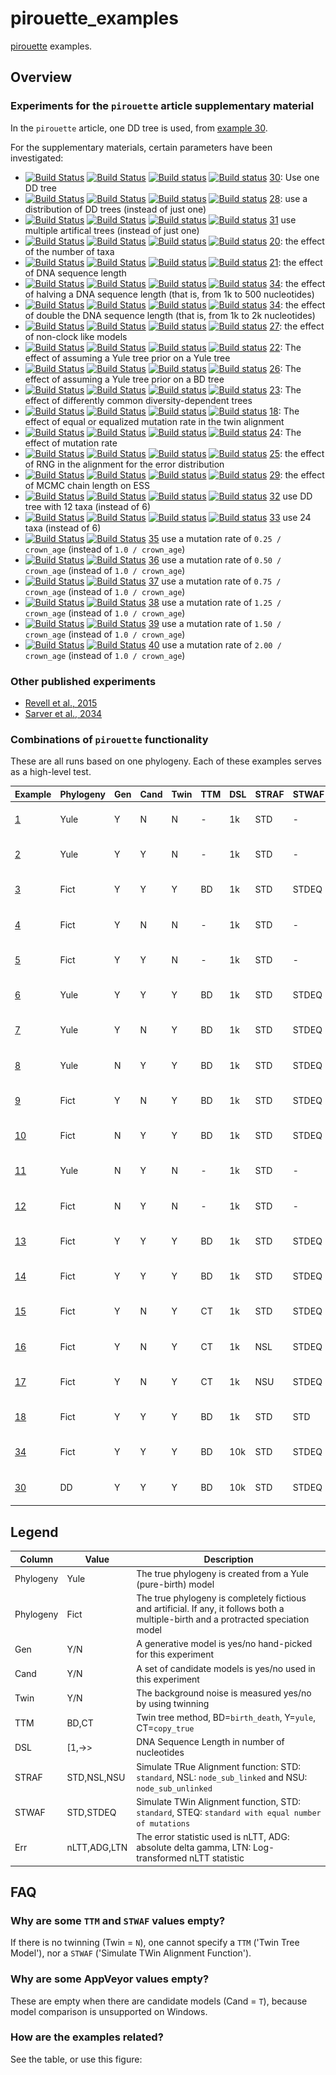 # pirouette_examples

[pirouette](https://github.com/richelbilderbeek/pirouette) examples.

## Overview

### Experiments for the `pirouette` article supplementary material

In the `pirouette` article, one DD tree is used, from [example 30](https://github.com/richelbilderbeek/pirouette_example_30).

For the supplementary materials, certain parameters have been investigated:

 * [![Build Status](https://travis-ci.org/richelbilderbeek/pirouette_example_30.svg?branch=master)](https://travis-ci.org/richelbilderbeek/pirouette_example_30)
   [![Build Status](https://travis-ci.org/richelbilderbeek/pirouette_example_30.svg?branch=develop)](https://travis-ci.org/richelbilderbeek/pirouette_example_30)
   [![Build status](https://ci.appveyor.com/api/projects/status/xgnu863auclyqfs5/branch/master?svg=true)](https://ci.appveyor.com/project/richelbilderbeek/pirouette-example-30/branch/master)
   [![Build status](https://ci.appveyor.com/api/projects/status/xgnu863auclyqfs5/branch/develop?svg=true)](https://ci.appveyor.com/project/richelbilderbeek/pirouette-example-30/branch/develop)
   [30](https://github.com/richelbilderbeek/pirouette_example_30):
   Use one DD tree
 * [![Build Status](https://travis-ci.org/richelbilderbeek/pirouette_example_28.svg?branch=master)](https://travis-ci.org/richelbilderbeek/pirouette_example_28)
   [![Build Status](https://travis-ci.org/richelbilderbeek/pirouette_example_28.svg?branch=develop)](https://travis-ci.org/richelbilderbeek/pirouette_example_28)
   [![Build status](https://ci.appveyor.com/api/projects/status/2n2h4p6h7vxjjk3s/branch/master?svg=true)](https://ci.appveyor.com/project/richelbilderbeek/pirouette-example-28/branch/master)
   [![Build status](https://ci.appveyor.com/api/projects/status/2n2h4p6h7vxjjk3s/branch/develop?svg=true)](https://ci.appveyor.com/project/richelbilderbeek/pirouette-example-28/branch/develop)
   [28](https://github.com/richelbilderbeek/pirouette_example_28): 
   use a distribution of DD trees (instead of just one)
 * [![Build Status](https://travis-ci.org/richelbilderbeek/pirouette_example_31.svg?branch=master)](https://travis-ci.org/richelbilderbeek/pirouette_example_31)
   [![Build Status](https://travis-ci.org/richelbilderbeek/pirouette_example_31.svg?branch=develop)](https://travis-ci.org/richelbilderbeek/pirouette_example_31)
   [![Build status](https://ci.appveyor.com/api/projects/status/v0h6pq0loh1375nv/branch/master?svg=true)](https://ci.appveyor.com/project/richelbilderbeek/pirouette-example-31/branch/master)
   [![Build status](https://ci.appveyor.com/api/projects/status/v0h6pq0loh1375nv/branch/develop?svg=true)](https://ci.appveyor.com/project/richelbilderbeek/pirouette-example-31/branch/develop)
   [31](https://github.com/richelbilderbeek/pirouette_example_31)
   use multiple artifical trees (instead of just one)
 * [![Build Status](https://travis-ci.org/richelbilderbeek/pirouette_example_20.svg?branch=master)](https://travis-ci.org/richelbilderbeek/pirouette_example_20) 
   [![Build Status](https://travis-ci.org/richelbilderbeek/pirouette_example_20.svg?branch=develop)](https://travis-ci.org/richelbilderbeek/pirouette_example_20) 
   [![Build status](https://ci.appveyor.com/api/projects/status/dos7ac4cf1x25q58/branch/master?svg=true)](https://ci.appveyor.com/project/richelbilderbeek/pirouette-example-20/branch/master)
   [![Build status](https://ci.appveyor.com/api/projects/status/dos7ac4cf1x25q58/branch/develop?svg=true)](https://ci.appveyor.com/project/richelbilderbeek/pirouette-example-20/branch/develop)
   [20](https://github.com/richelbilderbeek/pirouette_example_20): 
   the effect of the number of taxa
 * [![Build Status](https://travis-ci.org/richelbilderbeek/pirouette_example_21.svg?branch=master)](https://travis-ci.org/richelbilderbeek/pirouette_example_21) 
   [![Build Status](https://travis-ci.org/richelbilderbeek/pirouette_example_21.svg?branch=develop)](https://travis-ci.org/richelbilderbeek/pirouette_example_21) 
   [![Build status](https://ci.appveyor.com/api/projects/status/0xdv3uatquca9wce/branch/master?svg=true)](https://ci.appveyor.com/project/richelbilderbeek/pirouette-example-21/branch/master)
   [![Build status](https://ci.appveyor.com/api/projects/status/0xdv3uatquca9wce/branch/develop?svg=true)](https://ci.appveyor.com/project/richelbilderbeek/pirouette-example-21/branch/develop)
   [21](https://github.com/richelbilderbeek/pirouette_example_21): 
   the effect of DNA sequence length
 * [![Build Status](https://travis-ci.org/richelbilderbeek/pirouette_example_34.svg?branch=master)](https://travis-ci.org/richelbilderbeek/pirouette_example_34)
   [![Build Status](https://travis-ci.org/richelbilderbeek/pirouette_example_34.svg?branch=develop)](https://travis-ci.org/richelbilderbeek/pirouette_example_34)
   [![Build status](https://ci.appveyor.com/api/projects/status/ar72ren8hyp0bw3c/branch/master?svg=true)](https://ci.appveyor.com/project/richelbilderbeek/pirouette-example-34/branch/master)
   [![Build status](https://ci.appveyor.com/api/projects/status/ar72ren8hyp0bw3c/branch/develop?svg=true)](https://ci.appveyor.com/project/richelbilderbeek/pirouette-example-34/branch/develop)
   [34](https://github.com/richelbilderbeek/pirouette_example_34): 
   the effect of halving a DNA sequence length (that is, from 1k to 500 nucleotides)
 * [![Build Status](https://travis-ci.org/richelbilderbeek/pirouette_example_34.svg?branch=master)](https://travis-ci.org/richelbilderbeek/pirouette_example_34)
   [![Build Status](https://travis-ci.org/richelbilderbeek/pirouette_example_34.svg?branch=develop)](https://travis-ci.org/richelbilderbeek/pirouette_example_34)
   [![Build status](https://ci.appveyor.com/api/projects/status/o2lw8mn4xv2j9f9h/branch/master?svg=true)](https://ci.appveyor.com/project/richelbilderbeek/pirouette-example-34/branch/master)
   [![Build status](https://ci.appveyor.com/api/projects/status/o2lw8mn4xv2j9f9h/branch/develop?svg=true)](https://ci.appveyor.com/project/richelbilderbeek/pirouette-example-34/branch/develop)
   [34](https://github.com/richelbilderbeek/pirouette_example_34): 
   the effect of double the DNA sequence length (that is, from 1k to 2k nucleotides)
 * [![Build Status](https://travis-ci.org/richelbilderbeek/pirouette_example_27.svg?branch=master)](https://travis-ci.org/richelbilderbeek/pirouette_example_27)
   [![Build Status](https://travis-ci.org/richelbilderbeek/pirouette_example_27.svg?branch=develop)](https://travis-ci.org/richelbilderbeek/pirouette_example_27)
   [![Build status](https://ci.appveyor.com/api/projects/status/ilhefx4w9a2c9c7l/branch/master?svg=true)](https://ci.appveyor.com/project/richelbilderbeek/pirouette-example-27/branch/master)
   [![Build status](https://ci.appveyor.com/api/projects/status/ilhefx4w9a2c9c7l/branch/develop?svg=true)](https://ci.appveyor.com/project/richelbilderbeek/pirouette-example-27/branch/develop)
   [27](https://github.com/richelbilderbeek/pirouette_example_27): 
   the effect of non-clock like models
 * [![Build Status](https://travis-ci.org/richelbilderbeek/pirouette_example_22.svg?branch=master)](https://travis-ci.org/richelbilderbeek/pirouette_example_22) 
   [![Build Status](https://travis-ci.org/richelbilderbeek/pirouette_example_22.svg?branch=develop)](https://travis-ci.org/richelbilderbeek/pirouette_example_22) 
   [![Build status](https://ci.appveyor.com/api/projects/status/6cpmcsu1c8dn7ux1/branch/master?svg=true)](https://ci.appveyor.com/project/richelbilderbeek/pirouette-example-22/branch/master)
   [![Build status](https://ci.appveyor.com/api/projects/status/6cpmcsu1c8dn7ux1/branch/develop?svg=true)](https://ci.appveyor.com/project/richelbilderbeek/pirouette-example-22/branch/develop)
   [22](https://github.com/richelbilderbeek/pirouette_example_22): 
   The effect of assuming a Yule tree prior on a Yule tree
 * [![Build Status](https://travis-ci.org/richelbilderbeek/pirouette_example_26.svg?branch=master)](https://travis-ci.org/richelbilderbeek/pirouette_example_26) 
   [![Build Status](https://travis-ci.org/richelbilderbeek/pirouette_example_26.svg?branch=develop)](https://travis-ci.org/richelbilderbeek/pirouette_example_26) 
   [![Build status](https://ci.appveyor.com/api/projects/status/ebm98c0ek7bl8p34/branch/master?svg=true)](https://ci.appveyor.com/project/richelbilderbeek/pirouette-example-26/branch/master)
   [![Build status](https://ci.appveyor.com/api/projects/status/ebm98c0ek7bl8p34/branch/develop?svg=true)](https://ci.appveyor.com/project/richelbilderbeek/pirouette-example-26/branch/develop)
   [26](https://github.com/richelbilderbeek/pirouette_example_26): 
   The effect of assuming a Yule tree prior on a BD tree
 * [![Build Status](https://travis-ci.org/richelbilderbeek/pirouette_example_23.svg?branch=master)](https://travis-ci.org/richelbilderbeek/pirouette_example_23) 
   [![Build Status](https://travis-ci.org/richelbilderbeek/pirouette_example_23.svg?branch=develop)](https://travis-ci.org/richelbilderbeek/pirouette_example_23) 
   [![Build status](https://ci.appveyor.com/api/projects/status/8ewhd1muuhf3l2b8/branch/master?svg=true)](https://ci.appveyor.com/project/richelbilderbeek/pirouette-example-23/branch/master)
   [![Build status](https://ci.appveyor.com/api/projects/status/8ewhd1muuhf3l2b8/branch/develop?svg=true)](https://ci.appveyor.com/project/richelbilderbeek/pirouette-example-23/branch/develop)
   [23](https://github.com/richelbilderbeek/pirouette_example_23):
   The effect of differently common diversity-dependent trees
 * [![Build Status](https://travis-ci.org/richelbilderbeek/pirouette_example_18.svg?branch=master)](https://travis-ci.org/richelbilderbeek/pirouette_example_18) 
   [![Build Status](https://travis-ci.org/richelbilderbeek/pirouette_example_18.svg?branch=develop)](https://travis-ci.org/richelbilderbeek/pirouette_example_18) 
   [![Build status](https://ci.appveyor.com/api/projects/status/n5hj1v9cocg9grkl/branch/master?svg=true)](https://ci.appveyor.com/project/richelbilderbeek/pirouette-example-18/branch/master)
   [![Build status](https://ci.appveyor.com/api/projects/status/n5hj1v9cocg9grkl/branch/develop?svg=true)](https://ci.appveyor.com/project/richelbilderbeek/pirouette-example-18/branch/develop)
   [18](https://github.com/richelbilderbeek/pirouette_example_18):
   The effect of equal or equalized mutation rate in the twin alignment
 * [![Build Status](https://travis-ci.org/richelbilderbeek/pirouette_example_24.svg?branch=master)](https://travis-ci.org/richelbilderbeek/pirouette_example_24) 
   [![Build Status](https://travis-ci.org/richelbilderbeek/pirouette_example_24.svg?branch=develop)](https://travis-ci.org/richelbilderbeek/pirouette_example_24) 
   [![Build status](https://ci.appveyor.com/api/projects/status/docf60go6j92a63o/branch/master?svg=true)](https://ci.appveyor.com/project/richelbilderbeek/pirouette-example-24/branch/master)
   [![Build status](https://ci.appveyor.com/api/projects/status/docf60go6j92a63o/branch/develop?svg=true)](https://ci.appveyor.com/project/richelbilderbeek/pirouette-example-24/branch/develop)
   [24](https://github.com/richelbilderbeek/pirouette_example_24):
   The effect of mutation rate
 * [![Build Status](https://travis-ci.org/richelbilderbeek/pirouette_example_25.svg?branch=master)](https://travis-ci.org/richelbilderbeek/pirouette_example_25) 
   [![Build Status](https://travis-ci.org/richelbilderbeek/pirouette_example_25.svg?branch=develop)](https://travis-ci.org/richelbilderbeek/pirouette_example_25) 
   [![Build status](https://ci.appveyor.com/api/projects/status/rgynxxd1tvvahr8v/branch/master?svg=true)](https://ci.appveyor.com/project/richelbilderbeek/pirouette-example-25/branch/master)
   [![Build status](https://ci.appveyor.com/api/projects/status/rgynxxd1tvvahr8v/branch/develop?svg=true)](https://ci.appveyor.com/project/richelbilderbeek/pirouette-example-25/branch/develop)
   [25](https://github.com/richelbilderbeek/pirouette_example_25):
   the effect of RNG in the alignment for the error distribution
 * [![Build Status](https://travis-ci.org/richelbilderbeek/pirouette_example_29.svg?branch=master)](https://travis-ci.org/richelbilderbeek/pirouette_example_29) 
   [![Build Status](https://travis-ci.org/richelbilderbeek/pirouette_example_29.svg?branch=develop)](https://travis-ci.org/richelbilderbeek/pirouette_example_29) 
   [![Build status](https://ci.appveyor.com/api/projects/status/uh6ek769fcap0ydr/branch/master?svg=true)](https://ci.appveyor.com/project/richelbilderbeek/pirouette-example-29/branch/master)
   [![Build status](https://ci.appveyor.com/api/projects/status/uh6ek769fcap0ydr/branch/develop?svg=true)](https://ci.appveyor.com/project/richelbilderbeek/pirouette-example-29/branch/develop)
   [29](https://github.com/richelbilderbeek/pirouette_example_29):
   the effect of MCMC chain length on ESS
 * [![Build Status](https://travis-ci.org/richelbilderbeek/pirouette_example_32.svg?branch=master)](https://travis-ci.org/richelbilderbeek/pirouette_example_32) 
   [![Build Status](https://travis-ci.org/richelbilderbeek/pirouette_example_32.svg?branch=develop)](https://travis-ci.org/richelbilderbeek/pirouette_example_32) 
   [![Build status](https://ci.appveyor.com/api/projects/status/fm0tn5gsmfxuikpv/branch/master?svg=true)](https://ci.appveyor.com/project/richelbilderbeek/pirouette-example-32/branch/master)
   [![Build status](https://ci.appveyor.com/api/projects/status/fm0tn5gsmfxuikpv/branch/develop?svg=true)](https://ci.appveyor.com/project/richelbilderbeek/pirouette-example-32/branch/develop)
   [32](https://github.com/richelbilderbeek/pirouette_example_32)
   use DD tree with 12 taxa (instead of 6)
 * [![Build Status](https://travis-ci.org/richelbilderbeek/pirouette_example_33.svg?branch=master)](https://travis-ci.org/richelbilderbeek/pirouette_example_33) 
   [![Build Status](https://travis-ci.org/richelbilderbeek/pirouette_example_33.svg?branch=develop)](https://travis-ci.org/richelbilderbeek/pirouette_example_33) 
   [![Build status](https://ci.appveyor.com/api/projects/status/1y3590nnowex6tei/branch/master?svg=true)](https://ci.appveyor.com/project/richelbilderbeek/pirouette-example-33/branch/master)
   [![Build status](https://ci.appveyor.com/api/projects/status/1y3590nnowex6tei/branch/develop?svg=true)](https://ci.appveyor.com/project/richelbilderbeek/pirouette-example-33/branch/develop)
   [33](https://github.com/richelbilderbeek/pirouette_example_33)
   use 24 taxa (instead of 6)
 * [![Build Status](https://travis-ci.org/richelbilderbeek/pirouette_example_35.svg?branch=master)](https://travis-ci.org/richelbilderbeek/pirouette_example_35) 
   [![Build Status](https://travis-ci.org/richelbilderbeek/pirouette_example_35.svg?branch=develop)](https://travis-ci.org/richelbilderbeek/pirouette_example_35) 
   [35](https://github.com/richelbilderbeek/pirouette_example_35)
   use a mutation rate of `0.25 / crown_age` (instead of `1.0 / crown_age`)
 * [![Build Status](https://travis-ci.org/richelbilderbeek/pirouette_example_36.svg?branch=master)](https://travis-ci.org/richelbilderbeek/pirouette_example_36) 
   [![Build Status](https://travis-ci.org/richelbilderbeek/pirouette_example_36.svg?branch=develop)](https://travis-ci.org/richelbilderbeek/pirouette_example_36) 
   [36](https://github.com/richelbilderbeek/pirouette_example_36)
   use a mutation rate of `0.50 / crown_age` (instead of `1.0 / crown_age`)
 * [![Build Status](https://travis-ci.org/richelbilderbeek/pirouette_example_37.svg?branch=master)](https://travis-ci.org/richelbilderbeek/pirouette_example_37) 
   [![Build Status](https://travis-ci.org/richelbilderbeek/pirouette_example_37.svg?branch=develop)](https://travis-ci.org/richelbilderbeek/pirouette_example_37) 
   [37](https://github.com/richelbilderbeek/pirouette_example_37)
   use a mutation rate of `0.75 / crown_age` (instead of `1.0 / crown_age`)
 * [![Build Status](https://travis-ci.org/richelbilderbeek/pirouette_example_38.svg?branch=master)](https://travis-ci.org/richelbilderbeek/pirouette_example_38) 
   [![Build Status](https://travis-ci.org/richelbilderbeek/pirouette_example_38.svg?branch=develop)](https://travis-ci.org/richelbilderbeek/pirouette_example_38) 
   [38](https://github.com/richelbilderbeek/pirouette_example_38)
   use a mutation rate of `1.25 / crown_age` (instead of `1.0 / crown_age`)
 * [![Build Status](https://travis-ci.org/richelbilderbeek/pirouette_example_39.svg?branch=master)](https://travis-ci.org/richelbilderbeek/pirouette_example_39) 
   [![Build Status](https://travis-ci.org/richelbilderbeek/pirouette_example_39.svg?branch=develop)](https://travis-ci.org/richelbilderbeek/pirouette_example_39) 
   [39](https://github.com/richelbilderbeek/pirouette_example_39)
   use a mutation rate of `1.50 / crown_age` (instead of `1.0 / crown_age`)
 * [![Build Status](https://travis-ci.org/richelbilderbeek/pirouette_example_40.svg?branch=master)](https://travis-ci.org/richelbilderbeek/pirouette_example_40) 
   [![Build Status](https://travis-ci.org/richelbilderbeek/pirouette_example_40.svg?branch=develop)](https://travis-ci.org/richelbilderbeek/pirouette_example_40) 
   [40](https://github.com/richelbilderbeek/pirouette_example_40)
   use a mutation rate of `2.00 / crown_age` (instead of `1.0 / crown_age`)


### Other published experiments

 * [Revell et al., 2015](https://github.com/richelbilderbeek/pirouette_example_revell_at_al_2015)
 * [Sarver et al., 2034](https://github.com/richelbilderbeek/pirouette_example_sarver_at_al_2034)

### Combinations of `pirouette` functionality

These are all runs based on one phylogeny.
Each of these examples serves as a high-level test.

Example                                                       |Phylogeny|Gen|Cand|Twin|TTM|DSL|STRAF|STWAF|Err |[![Travis CI logo](pics/TravisCI.png)](https://travis-ci.org)                                                                                                 |[![AppVeyor logo](pics/AppVeyor.png)](https://www.appveyor.com)
--------------------------------------------------------------|---------|---|----|----|---|---|-----|-----|----|--------------------------------------------------------------------------------------------------------------------------------------------------------------|------------------------------------------------------------------------------------------------------------------------------------------------------------------------------------------
[ 1](https://github.com/richelbilderbeek/pirouette_example_1 )|Yule     |Y  |N   |N   | - |1k |STD  | -   |nLTT|[![Build Status](https://travis-ci.org/richelbilderbeek/pirouette_example_1.svg?branch=master)](https://travis-ci.org/richelbilderbeek/pirouette_example_1 ) |[![Build status](https://ci.appveyor.com/api/projects/status/hk3klir60f660sq6/branch/master?svg=true)](https://ci.appveyor.com/project/richelbilderbeek/pirouette-example-1/branch/master)
[ 2](https://github.com/richelbilderbeek/pirouette_example_2 )|Yule     |Y  |Y   |N   | - |1k |STD  | -   |nLTT|[![Build Status](https://travis-ci.org/richelbilderbeek/pirouette_example_2.svg?branch=master)](https://travis-ci.org/richelbilderbeek/pirouette_example_2 ) |[![Build status](https://ci.appveyor.com/api/projects/status/gramursxxqwnvi80/branch/master?svg=true)](https://ci.appveyor.com/project/richelbilderbeek/pirouette-example-2/branch/master)
[ 3](https://github.com/richelbilderbeek/pirouette_example_3 )|Fict     |Y  |Y   |Y   |BD |1k |STD  |STDEQ|nLTT|[![Build Status](https://travis-ci.org/richelbilderbeek/pirouette_example_3.svg?branch=master)](https://travis-ci.org/richelbilderbeek/pirouette_example_3 ) |[![Build status](https://ci.appveyor.com/api/projects/status/ykbapgd20ooe60vx/branch/master?svg=true)](https://ci.appveyor.com/project/richelbilderbeek/pirouette-example-3/branch/master)
[ 4](https://github.com/richelbilderbeek/pirouette_example_4 )|Fict     |Y  |N   |N   | - |1k |STD  | -   |nLTT|[![Build Status](https://travis-ci.org/richelbilderbeek/pirouette_example_4.svg?branch=master)](https://travis-ci.org/richelbilderbeek/pirouette_example_4 ) |[![Build status](https://ci.appveyor.com/api/projects/status/61jt55rne9dcvl6l/branch/master?svg=true)](https://ci.appveyor.com/project/richelbilderbeek/pirouette-example-4/branch/master)
[ 5](https://github.com/richelbilderbeek/pirouette_example_5 )|Fict     |Y  |Y   |N   | - |1k |STD  | -   |nLTT|[![Build Status](https://travis-ci.org/richelbilderbeek/pirouette_example_5.svg?branch=master)](https://travis-ci.org/richelbilderbeek/pirouette_example_5 ) |[![Build status](https://ci.appveyor.com/api/projects/status/064cxs3dtn9ujde6/branch/master?svg=true)](https://ci.appveyor.com/project/richelbilderbeek/pirouette-example-5/branch/master)
[ 6](https://github.com/richelbilderbeek/pirouette_example_6 )|Yule     |Y  |Y   |Y   |BD |1k |STD  |STDEQ|nLTT|[![Build Status](https://travis-ci.org/richelbilderbeek/pirouette_example_6.svg?branch=master)](https://travis-ci.org/richelbilderbeek/pirouette_example_6 ) |[![Build status](https://ci.appveyor.com/api/projects/status/1wvcj5qfdwg8rnk8/branch/master?svg=true)](https://ci.appveyor.com/project/richelbilderbeek/pirouette-example-6/branch/master)
[ 7](https://github.com/richelbilderbeek/pirouette_example_7 )|Yule     |Y  |N   |Y   |BD |1k |STD  |STDEQ|nLTT|[![Build Status](https://travis-ci.org/richelbilderbeek/pirouette_example_7.svg?branch=master)](https://travis-ci.org/richelbilderbeek/pirouette_example_7 ) |[![Build status](https://ci.appveyor.com/api/projects/status/dcxvl5ls3d6404iy/branch/master?svg=true)](https://ci.appveyor.com/project/richelbilderbeek/pirouette-example-7/branch/master)
[ 8](https://github.com/richelbilderbeek/pirouette_example_8 )|Yule     |N  |Y   |Y   |BD |1k |STD  |STDEQ|nLTT|[![Build Status](https://travis-ci.org/richelbilderbeek/pirouette_example_8.svg?branch=master)](https://travis-ci.org/richelbilderbeek/pirouette_example_8 ) |[![Build status](https://ci.appveyor.com/api/projects/status/qrsbf95h5vufrify/branch/master?svg=true)](https://ci.appveyor.com/project/richelbilderbeek/pirouette-example-8/branch/master)
[ 9](https://github.com/richelbilderbeek/pirouette_example_9 )|Fict     |Y  |N   |Y   |BD |1k |STD  |STDEQ|nLTT|[![Build Status](https://travis-ci.org/richelbilderbeek/pirouette_example_9.svg?branch=master)](https://travis-ci.org/richelbilderbeek/pirouette_example_9 ) |[![Build status](https://ci.appveyor.com/api/projects/status/gv8r7yjbyvcbeybm/branch/master?svg=true)](https://ci.appveyor.com/project/richelbilderbeek/pirouette-example-9/branch/master)
[10](https://github.com/richelbilderbeek/pirouette_example_10)|Fict     |N  |Y   |Y   |BD |1k |STD  |STDEQ|nLTT|[![Build Status](https://travis-ci.org/richelbilderbeek/pirouette_example_10.svg?branch=master)](https://travis-ci.org/richelbilderbeek/pirouette_example_10) |[![Build status](https://ci.appveyor.com/api/projects/status/psb5vv41bs256r96/branch/master?svg=true)](https://ci.appveyor.com/project/richelbilderbeek/pirouette-example-10/branch/master)
[11](https://github.com/richelbilderbeek/pirouette_example_11)|Yule     |N  |Y   |N   | - |1k |STD  | -   |nLTT|[![Build Status](https://travis-ci.org/richelbilderbeek/pirouette_example_11.svg?branch=master)](https://travis-ci.org/richelbilderbeek/pirouette_example_11) |[![Build status](https://ci.appveyor.com/api/projects/status/o1yr1wpaai678jgh/branch/master?svg=true)](https://ci.appveyor.com/project/richelbilderbeek/pirouette-example-11/branch/master)
[12](https://github.com/richelbilderbeek/pirouette_example_12)|Fict     |N  |Y   |N   | - |1k |STD  | -   |nLTT|[![Build Status](https://travis-ci.org/richelbilderbeek/pirouette_example_12.svg?branch=master)](https://travis-ci.org/richelbilderbeek/pirouette_example_12) |[![Build status](https://ci.appveyor.com/api/projects/status/0pg7uixd4w3klom1/branch/master?svg=true)](https://ci.appveyor.com/project/richelbilderbeek/pirouette-example-12/branch/master)
[13](https://github.com/richelbilderbeek/pirouette_example_13)|Fict     |Y  |Y   |Y   |BD |1k |STD  |STDEQ|ADG |[![Build Status](https://travis-ci.org/richelbilderbeek/pirouette_example_13.svg?branch=master)](https://travis-ci.org/richelbilderbeek/pirouette_example_13)|[![Build status](https://ci.appveyor.com/api/projects/status/pg84ajuhx62wo49m/branch/master?svg=true)](https://ci.appveyor.com/project/richelbilderbeek/pirouette-example-13/branch/master)
[14](https://github.com/richelbilderbeek/pirouette_example_14)|Fict     |Y  |Y   |Y   |BD |1k |STD  |STDEQ|LTN |[![Build Status](https://travis-ci.org/richelbilderbeek/pirouette_example_14.svg?branch=master)](https://travis-ci.org/richelbilderbeek/pirouette_example_14)|[![Build status](https://ci.appveyor.com/api/projects/status/nmsuq21haqgokww7/branch/master?svg=true)](https://ci.appveyor.com/project/richelbilderbeek/pirouette-example-14/branch/master)
[15](https://github.com/richelbilderbeek/pirouette_example_15)|Fict     |Y  |N   |Y   |CT |1k |STD  |STDEQ|nLTT|[![Build Status](https://travis-ci.org/richelbilderbeek/pirouette_example_15.svg?branch=master)](https://travis-ci.org/richelbilderbeek/pirouette_example_15)|[![Build status](https://ci.appveyor.com/api/projects/status/ver1sfwm1xyllwv7/branch/master?svg=true)](https://ci.appveyor.com/project/richelbilderbeek/pirouette-example-15/branch/master)
[16](https://github.com/richelbilderbeek/pirouette_example_16)|Fict     |Y  |N   |Y   |CT |1k |NSL  |STDEQ|nLTT|[![Build Status](https://travis-ci.org/richelbilderbeek/pirouette_example_16.svg?branch=master)](https://travis-ci.org/richelbilderbeek/pirouette_example_16)|[![Build status](https://ci.appveyor.com/api/projects/status/3nvk5jt46lakbax5/branch/master?svg=true)](https://ci.appveyor.com/project/richelbilderbeek/pirouette-example-16/branch/master)
[17](https://github.com/richelbilderbeek/pirouette_example_17)|Fict     |Y  |N   |Y   |CT |1k |NSU  |STDEQ|nLTT|[![Build Status](https://travis-ci.org/richelbilderbeek/pirouette_example_17.svg?branch=master)](https://travis-ci.org/richelbilderbeek/pirouette_example_17)|[![Build status](https://ci.appveyor.com/api/projects/status/i6i4ptib5jb30mml/branch/master?svg=true)](https://ci.appveyor.com/project/richelbilderbeek/pirouette-example-17/branch/master)
[18](https://github.com/richelbilderbeek/pirouette_example_18)|Fict     |Y  |Y   |Y   |BD |1k |STD  |STD  |nLTT|[![Build Status](https://travis-ci.org/richelbilderbeek/pirouette_example_18.svg?branch=master)](https://travis-ci.org/richelbilderbeek/pirouette_example_18)|[![Build status](https://ci.appveyor.com/api/projects/status/n5hj1v9cocg9grkl/branch/master?svg=true)](https://ci.appveyor.com/project/richelbilderbeek/pirouette-example-18/branch/master)
[34](https://github.com/richelbilderbeek/pirouette_example_34)|Fict     |Y  |Y   |Y   |BD |10k|STD  |STDEQ|nLTT|[![Build Status](https://travis-ci.org/richelbilderbeek/pirouette_example_34.svg?branch=master)](https://travis-ci.org/richelbilderbeek/pirouette_example_34)|[![Build status](https://ci.appveyor.com/api/projects/status/ar72ren8hyp0bw3c/branch/master?svg=true)](https://ci.appveyor.com/project/richelbilderbeek/pirouette-example-34/branch/master)
[30](https://github.com/richelbilderbeek/pirouette_example_30)|DD       |Y  |Y   |Y   |BD |10k|STD  |STDEQ|nLTT|[![Build Status](https://travis-ci.org/richelbilderbeek/pirouette_example_30.svg?branch=master)](https://travis-ci.org/richelbilderbeek/pirouette_example_30)|[![Build status](https://ci.appveyor.com/api/projects/status/xgnu863auclyqfs5/branch/master?svg=true)](https://ci.appveyor.com/project/richelbilderbeek/pirouette-example-30/branch/master)
 
## Legend

Column    |Value       |Description
----------|------------|---------------------------------------------------------------------------------------------------------------------
Phylogeny |Yule        |The true phylogeny is created from a Yule (pure-birth) model
Phylogeny |Fict        |The true phylogeny is completely fictious and artificial. If any, it follows both a multiple-birth and a protracted speciation model
Gen       |Y/N         |A generative model is yes/no hand-picked for this experiment
Cand      |Y/N         |A set of candidate models is yes/no used in this experiment
Twin      |Y/N         |The background noise is measured yes/no by using twinning
TTM       |BD,CT       |Twin tree method, BD=`birth_death`, Y=`yule`, CT=`copy_true`
DSL       |[1,->>      |DNA Sequence Length in number of nucleotides
STRAF     |STD,NSL,NSU |Simulate TRue Alignment function: STD: `standard`, NSL: `node_sub_linked` and NSU: `node_sub_unlinked`
STWAF     |STD,STDEQ   |Simulate TWin Alignment function, STD: `standard`, STEQ: `standard with equal number of mutations`
Err       |nLTT,ADG,LTN|The error statistic used is nLTT, ADG: absolute delta gamma, LTN: Log-transformed nLTT statistic

## FAQ

### Why are some `TTM` and `STWAF` values empty?

If there is no twinning (Twin = `N`), one cannot specify a `TTM` ('Twin Tree Model'),
nor a `STWAF` ('Simulate TWin Alignment Function').

### Why are some AppVeyor values empty?

These are empty when there are candidate models (Cand = `T`),
because model comparison is unsupported on Windows.

### How are the examples related?

See the table, or use this figure:

[](doc/dependencies.png)
